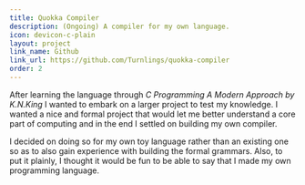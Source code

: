 ```yaml
---
title: Quokka Compiler
description: (Ongoing) A compiler for my own language.
icon: devicon-c-plain
layout: project
link_name: Github
link_url: https://github.com/Turnlings/quokka-compiler
order: 2
---
```


After learning the language through *C Programming A Modern Approach by K.N.King* I wanted to embark on a larger project to test my knowledge. I wanted a nice and formal project that would let me better understand a core part of computing and in the end I settled on building my own compiler.  

I decided on doing so for my own toy language rather than an existing one so as to also gain experience with building the formal grammars. Also, to put it plainly, I thought it would be fun to be able to say that I made my own programming language.